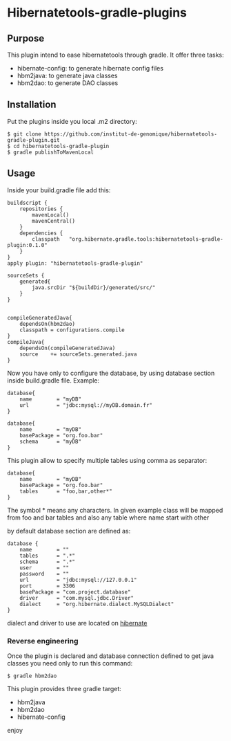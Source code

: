 # Hibernatetools-gradle-plugins

## Purpose

This plugin intend to ease hibernatetools through gradle. It offer three tasks:
- hibernate-config: to generate hibernate config files
- hbm2java: to generate java classes
- hbm2dao: to generate DAO classes

## Installation

Put the plugins inside you local .m2 directory:

```
$ git clone https://github.com/institut-de-genomique/hibernatetools-gradle-plugin.git
$ cd hibernatetools-gradle-plugin
$ gradle publishToMavenLocal
```

## Usage

Inside your build.gradle file add this:

```
buildscript {
    repositories {
        mavenLocal()
        mavenCentral()
    }
    dependencies {
        classpath   "org.hibernate.gradle.tools:hibernatetools-gradle-plugin:0.1.0"
    }
}
apply plugin: "hibernatetools-gradle-plugin"

sourceSets {
    generated{
        java.srcDir "${buildDir}/generated/src/"
    }
}


compileGeneratedJava{
    dependsOn(hbm2dao)
    classpath = configurations.compile
}
compileJava{
    dependsOn(compileGeneratedJava)
    source    += sourceSets.generated.java
}

```

Now you have only to configure the database, by using database section inside build.gradle file.
Example:

```
database{
    name        = "myDB"
    url         = "jdbc:mysql://myDB.domain.fr"
}
```

```
database{
    name        = "myDB"
    basePackage = "org.foo.bar"
    schema      = "myDB"
}
```

This plugin allow to specify multiple tables using comma as separator:

```
database{
    name        = "myDB"
    basePackage = "org.foo.bar"
    tables      = "foo,bar,other*"
}

```

The symbol * means any characters. In given example class will be mapped from foo and bar  tables and also any table where name start with other



by default database section are defined as:

```
database {
    name        = ""
    tables      = ".*"
    schema      = ".*"
    user        = ""
    password    = ""
    url         = "jdbc:mysql://127.0.0.1"
    port        = 3306
    basePackage = "com.project.database"
    driver      = "com.mysql.jdbc.Driver"
    dialect     = "org.hibernate.dialect.MySQLDialect"
}
```

dialect and driver to use are located on [hibernate](http://www.tutorialspoint.com/hibernate/hibernate_configuration.htm])

### Reverse engineering

Once the plugin is declared and database connection defined to get java classes you need only to run this command:

```
$ gradle hbm2dao
```

This plugin provides three gradle target:
- hbm2java
- hbm2dao
- hibernate-config

enjoy
